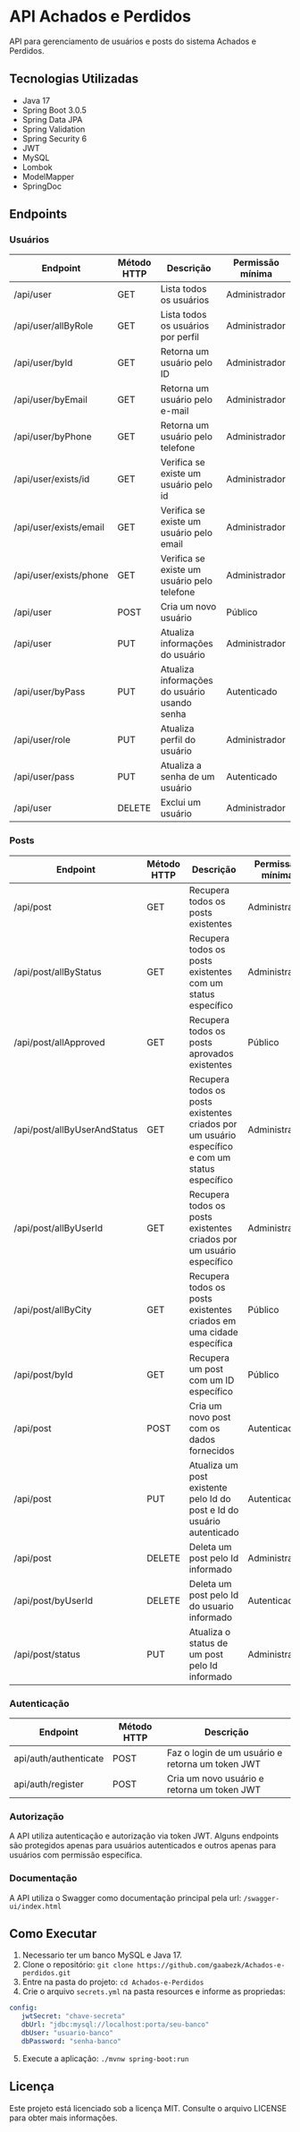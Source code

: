 # API Achados e Perdidos

API para gerenciamento de usuários e posts do sistema Achados e Perdidos.

## Tecnologias Utilizadas

- Java 17
- Spring Boot 3.0.5
- Spring Data JPA
- Spring Validation
- Spring Security 6
- JWT
- MySQL
- Lombok
- ModelMapper
- SpringDoc

## Endpoints

### Usuários

| Endpoint               | Método HTTP  | Descrição                                    | Permissão mínima |
|------------------------|--------------|----------------------------------------------|------------------|
| /api/user	          | GET	         | Lista todos os usuários                      | Administrador    |
| /api/user/allByRole    | GET	         | Lista todos os usuários por perfil           | Administrador    |
| /api/user/byId	      | GET          | Retorna um usuário pelo ID                   | Administrador    |
| /api/user/byEmail      | GET	         | Retorna um usuário pelo e-mail               | Administrador    |
| /api/user/byPhone      | GET	         | Retorna um usuário pelo telefone             | Administrador    |
| /api/user/exists/id    | GET	         | Verifica se existe um usuário pelo id        | Administrador    |
| /api/user/exists/email | GET	         | Verifica se existe um usuário pelo email     | Administrador    |
| /api/user/exists/phone | GET	         | Verifica se existe um usuário pelo telefone  | Administrador    |
| /api/user	          | POST	     | Cria um novo usuário                         | Público          |
| /api/user	          | PUT	         | Atualiza informações do usuário              | Administrador    |
| /api/user/byPass	      | PUT	         | Atualiza informações do usuário usando senha | Autenticado      |
| /api/user/role	      | PUT	         | Atualiza perfil do usuário                   | Administrador    |
| /api/user/pass	      | PUT	         | Atualiza a senha de um usuário               | Autenticado      |
| /api/user	          | DELETE	     | Exclui um usuário                            | Administrador    |


### Posts

| Endpoint                     | Método HTTP | Descrição                                                                                       | Permissão mínima |
|------------------------------|-------------|-------------------------------------------------------------------------------------------------|------------------|
| /api/post                    | GET         | Recupera todos os posts existentes                                                              | Administrador    |
| /api/post/allByStatus        | GET         | Recupera todos os posts existentes com um status específico                                     | Administrador    |
| /api/post/allApproved        | GET         | Recupera todos os posts aprovados existentes                                                    | Público          |
| /api/post/allByUserAndStatus | GET         | Recupera todos os posts existentes criados por um usuário específico e com um status específico | Administrador    |
| /api/post/allByUserId        | GET         | Recupera todos os posts existentes criados por um usuário específico                            | Administrador    |
| /api/post/allByCity          | GET         | Recupera todos os posts existentes criados em uma cidade específica                             | Público          |
| /api/post/byId               | GET         | Recupera um post com um ID específico                                                           | Público          |
| /api/post                    | POST        | Cria um novo post com os dados fornecidos                                                       | Autenticado      |
| /api/post                    | PUT         | Atualiza um post existente pelo Id do post e Id do usuário autenticado                          | Autenticado      |
| /api/post                    | DELETE      | Deleta um post pelo Id informado                                                                | Administrador    |
| /api/post/byUserId           | DELETE      | Deleta um post pelo Id do usuario informado                                                     | Autenticado      |
| /api/post/status             | PUT         | Atualiza o status de um post pelo Id informado                                                  | Administrador    |


### Autenticação

| Endpoint              | Método HTTP | Descrição                                        |
|-----------------------|-------------|--------------------------------------------------|
| api/auth/authenticate | POST        | Faz o login de um usuário e retorna um token JWT |
| api/auth/register     | POST        | Cria um novo usuário e retorna um token JWT      |


### Autorização

A API utiliza autenticação e autorização via token JWT. Alguns endpoints são protegidos apenas para usuários autenticados e outros apenas para usuários com permissão específica.

### Documentação

A API utiliza o Swagger como documentação principal pela url: `/swagger-ui/index.html`



## Como Executar

1. Necessario ter um banco MySQL e Java 17.
2. Clone o repositório: `git clone https://github.com/gaabezk/Achados-e-perdidos.git`
3. Entre na pasta do projeto: `cd Achados-e-Perdidos`
4. Crie o arquivo `secrets.yml` na pasta resources e informe as propriedas: 

```yaml
config:
   jwtSecret: "chave-secreta"
   dbUrl: "jdbc:mysql://localhost:porta/seu-banco"
   dbUser: "usuario-banco"
   dbPassword: "senha-banco"
   ```
5. Execute a aplicação: `./mvnw spring-boot:run`

## Licença

Este projeto está licenciado sob a licença MIT. Consulte o arquivo LICENSE para obter mais informações.

